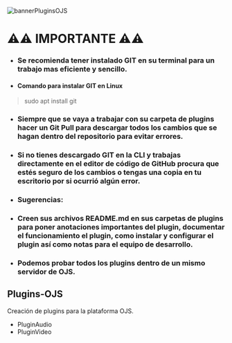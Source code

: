![bannerPluginsOJS](/images/banner.png)
#                               ⚠️⚠️ IMPORTANTE ⚠️⚠️

+ ### Se recomienda tener instalado GIT en su terminal para un trabajo mas eficiente y sencillo.
+ #### Comando para instalar GIT en Linux
> sudo apt install git

+ ### Siempre que se vaya a trabajar con su carpeta de plugins hacer un Git Pull para descargar todos los cambios que se hagan dentro del repositorio para evitar errores.

 + ### Si no tienes descargado GIT en la CLI y trabajas directamente en el editor de código de GitHub procura que estés seguro de los cambios o tengas una copia en tu escritorio por si ocurrió algún error.
 

 + ### Sugerencias:
 
 + ### Creen sus archivos README.md en sus carpetas de plugins para poner anotaciones importantes del plugin, documentar el funcionamiento el plugin, como instalar y configurar el plugin así como notas para el equipo de desarrollo.

 + ### Podemos probar todos los plugins dentro de un mismo servidor de OJS.



## Plugins-OJS
Creación de plugins para la plataforma OJS.

+ PluginAudio
+ PluginVideo
